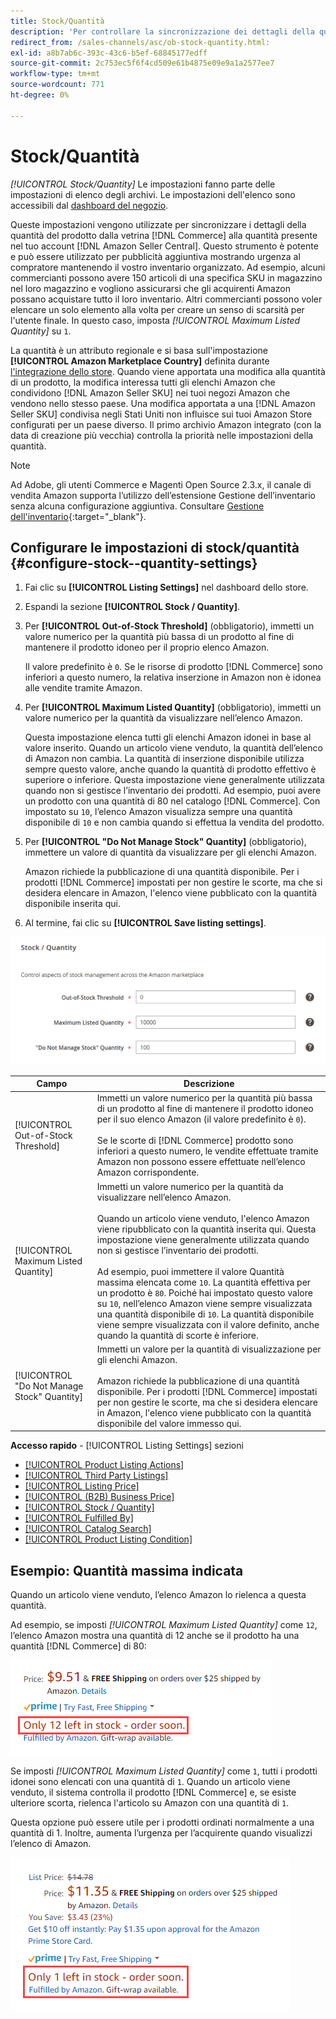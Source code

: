 ```yaml
---
title: Stock/Quantità
description: 'Per controllare la sincronizzazione dei dettagli della quantità del prodotto dal tuo negozio Commerce al tuo account [!DNL Amazon Seller Central] , aggiorna le impostazioni Stock/Quantity.'
redirect_from: /sales-channels/asc/ob-stock-quantity.html: 
exl-id: a8b7ab6c-393c-43c6-b5ef-68845177edff
source-git-commit: 2c753ec5f6f4cd509e61b4875e09e9a1a2577ee7
workflow-type: tm+mt
source-wordcount: 771
ht-degree: 0%

---
```


# Stock/Quantità

*[!UICONTROL Stock/Quantity]* Le impostazioni fanno parte delle impostazioni di elenco degli archivi. Le impostazioni dell&#39;elenco sono accessibili dal [dashboard del negozio](./amazon-store-dashboard.md).

Queste impostazioni vengono utilizzate per sincronizzare i dettagli della quantità del prodotto dalla vetrina [!DNL Commerce] alla quantità presente nel tuo account [!DNL Amazon Seller Central]. Questo strumento è potente e può essere utilizzato per pubblicità aggiuntiva mostrando urgenza al compratore mantenendo il vostro inventario organizzato. Ad esempio, alcuni commercianti possono avere 150 articoli di una specifica SKU in magazzino nel loro magazzino e vogliono assicurarsi che gli acquirenti Amazon possano acquistare tutto il loro inventario. Altri commercianti possono voler elencare un solo elemento alla volta per creare un senso di scarsità per l&#39;utente finale. In questo caso, imposta *[!UICONTROL Maximum Listed Quantity]* su `1`.

La quantità è un attributo regionale e si basa sull&#39;impostazione **[!UICONTROL Amazon Marketplace Country]** definita durante [l&#39;integrazione dello store](./store-integration.md). Quando viene apportata una modifica alla quantità di un prodotto, la modifica interessa tutti gli elenchi Amazon che condividono [!DNL Amazon Seller SKU] nei tuoi negozi Amazon che vendono nello stesso paese. Una modifica apportata a una [!DNL Amazon Seller SKU] condivisa negli Stati Uniti non influisce sui tuoi Amazon Store configurati per un paese diverso. Il primo archivio Amazon integrato (con la data di creazione più vecchia) controlla la priorità nelle impostazioni della quantità.

>[!NOTE]
>
>Ad Adobe, gli utenti Commerce e Magenti Open Source 2.3.x, il canale di vendita Amazon supporta l’utilizzo dell’estensione Gestione dell’inventario senza alcuna configurazione aggiuntiva. Consultare [Gestione dell&#39;inventario](https://docs.magento.com/user-guide/v2.3/catalog/inventory-management.html){:target=&quot;_blank&quot;}.

## Configurare le impostazioni di stock/quantità {#configure-stock--quantity-settings}

1. Fai clic su **[!UICONTROL Listing Settings]** nel dashboard dello store.

1. Espandi la sezione **[!UICONTROL Stock / Quantity]**.

1. Per **[!UICONTROL Out-of-Stock Threshold]** (obbligatorio), immetti un valore numerico per la quantità più bassa di un prodotto al fine di mantenere il prodotto idoneo per il proprio elenco Amazon.

   Il valore predefinito è `0`. Se le risorse di prodotto [!DNL Commerce] sono inferiori a questo numero, la relativa inserzione in Amazon non è idonea alle vendite tramite Amazon.

1. Per **[!UICONTROL Maximum Listed Quantity]** (obbligatorio), immetti un valore numerico per la quantità da visualizzare nell’elenco Amazon.

   Questa impostazione elenca tutti gli elenchi Amazon idonei in base al valore inserito. Quando un articolo viene venduto, la quantità dell’elenco di Amazon non cambia. La quantità di inserzione disponibile utilizza sempre questo valore, anche quando la quantità di prodotto effettivo è superiore o inferiore. Questa impostazione viene generalmente utilizzata quando non si gestisce l’inventario dei prodotti. Ad esempio, puoi avere un prodotto con una quantità di 80 nel catalogo [!DNL Commerce]. Con impostato su `10`, l’elenco Amazon visualizza sempre una quantità disponibile di `10` e non cambia quando si effettua la vendita del prodotto.

1. Per **[!UICONTROL "Do Not Manage Stock" Quantity]** (obbligatorio), immettere un valore di quantità da visualizzare per gli elenchi Amazon.

   Amazon richiede la pubblicazione di una quantità disponibile. Per i prodotti [!DNL Commerce] impostati per non gestire le scorte, ma che si desidera elencare in Amazon, l&#39;elenco viene pubblicato con la quantità disponibile inserita qui.

1. Al termine, fai clic su **[!UICONTROL Save listing settings]**.

![Impostazioni scorte/quantità](assets/amazon-stock-quantity.png)

| Campo | Descrizione |
|---|---|
| [!UICONTROL Out-of-Stock Threshold] | Immetti un valore numerico per la quantità più bassa di un prodotto al fine di mantenere il prodotto idoneo per il suo elenco Amazon (il valore predefinito è `0`).<br><br>Se le scorte di  [!DNL Commerce] prodotto sono inferiori a questo numero, le vendite effettuate tramite Amazon non possono essere effettuate nell’elenco Amazon corrispondente. |
| [!UICONTROL Maximum Listed Quantity] | Immetti un valore numerico per la quantità da visualizzare nell’elenco Amazon.<br><br>Quando un articolo viene venduto, l&#39;elenco Amazon viene ripubblicato con la quantità inserita qui. Questa impostazione viene generalmente utilizzata quando non si gestisce l’inventario dei prodotti.<br><br>Ad esempio, puoi immettere il valore Quantità massima elencata come  `10`. La quantità effettiva per un prodotto è `80`. Poiché hai impostato questo valore su `10`, nell’elenco Amazon viene sempre visualizzata una quantità disponibile di `10`. La quantità disponibile viene sempre visualizzata con il valore definito, anche quando la quantità di scorte è inferiore. |
| [!UICONTROL "Do Not Manage Stock" Quantity] | Immetti un valore per la quantità di visualizzazione per gli elenchi Amazon.<br><br>Amazon richiede la pubblicazione di una quantità disponibile. Per i prodotti [!DNL Commerce] impostati per non gestire le scorte, ma che si desidera elencare in Amazon, l&#39;elenco viene pubblicato con la quantità disponibile del valore immesso qui. |

**Accesso rapido**  -  [!UICONTROL Listing Settings] sezioni

- [[!UICONTROL Product Listing Actions]](./product-listing-actions.md)
- [[!UICONTROL Third Party Listings]](./third-party-listing-settings.md)
- [[!UICONTROL Listing Price]](./listing-price.md)
- [[!UICONTROL (B2B) Business Price]](./business-pricing.md)
- [[!UICONTROL Stock / Quantity]](./stock-quantity.md)
- [[!UICONTROL Fulfilled By]](./fulfilled-by.md)
- [[!UICONTROL Catalog Search]](./catalog-search.md)
- [[!UICONTROL Product Listing Condition]](./product-listing-condition.md)

## Esempio: Quantità massima indicata

Quando un articolo viene venduto, l’elenco Amazon lo rielenca a questa quantità.

Ad esempio, se imposti *[!UICONTROL Maximum Listed Quantity]* come `12`, l’elenco Amazon mostra una quantità di 12 anche se il prodotto ha una quantità [!DNL Commerce] di 80:

![Quantità massima elencata esempio 1](assets/amazon-max-listed-quantity.png)

Se imposti *[!UICONTROL Maximum Listed Quantity]* come `1`, tutti i prodotti idonei sono elencati con una quantità di `1`. Quando un articolo viene venduto, il sistema controlla il prodotto [!DNL Commerce] e, se esiste ulteriore scorta, rielenca l&#39;articolo su Amazon con una quantità di `1`.

Questa opzione può essere utile per i prodotti ordinati normalmente a una quantità di 1. Inoltre, aumenta l’urgenza per l’acquirente quando visualizzi l’elenco di Amazon.

![Quantità massima indicata esempio 2](assets/amazon-max-listed-quantity-1.png)
